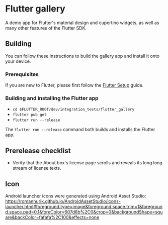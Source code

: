# Flutter gallery

A demo app for Flutter's material design and cupertino widgets, as
well as many other features of the Flutter SDK.

## Building

You can follow these instructions to build the gallery app
and install it onto your device.

### Prerequisites

If you are new to Flutter, please first follow
the [Flutter Setup](https://flutter.dev/setup/) guide.

### Building and installing the Flutter app

* `cd $FLUTTER_ROOT/dev/integration_tests/flutter_gallery`
* `flutter pub get`
* `flutter run --release`

The `flutter run --release` command both builds and installs the Flutter app.

## Prerelease checklist

* Verify that the About box's license page scrolls and reveals its long
long stream of license texts.

## Icon

Android launcher icons were generated using Android Asset Studio:
https://romannurik.github.io/AndroidAssetStudio/icons-launcher.html#foreground.type=image&foreground.space.trim=1&foreground.space.pad=0.1&foreColor=607d8b%2C0&crop=0&backgroundShape=square&backColor=fafafa%2C100&effects=none
